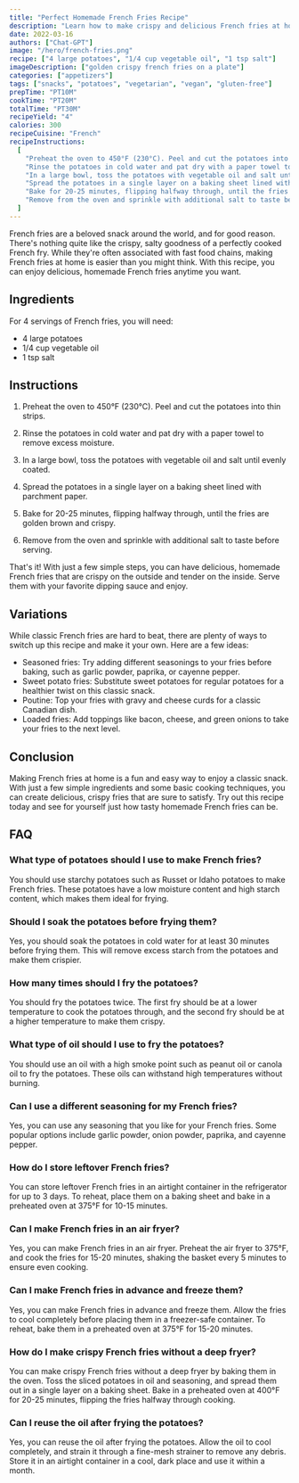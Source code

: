 ```yaml
---
title: "Perfect Homemade French Fries Recipe"
description: "Learn how to make crispy and delicious French fries at home with this easy recipe."
date: 2022-03-16
authors: ["Chat-GPT"]
image: "/hero/french-fries.png"
recipe: ["4 large potatoes", "1/4 cup vegetable oil", "1 tsp salt"]
imageDescription: ["golden crispy french fries on a plate"]
categories: ["appetizers"]
tags: ["snacks", "potatoes", "vegetarian", "vegan", "gluten-free"]
prepTime: "PT10M"
cookTime: "PT20M"
totalTime: "PT30M"
recipeYield: "4"
calories: 300
recipeCuisine: "French"
recipeInstructions:
  [
    "Preheat the oven to 450°F (230°C). Peel and cut the potatoes into thin strips.",
    "Rinse the potatoes in cold water and pat dry with a paper towel to remove excess moisture.",
    "In a large bowl, toss the potatoes with vegetable oil and salt until evenly coated.",
    "Spread the potatoes in a single layer on a baking sheet lined with parchment paper.",
    "Bake for 20-25 minutes, flipping halfway through, until the fries are golden brown and crispy.",
    "Remove from the oven and sprinkle with additional salt to taste before serving.",
  ]
---
```


French fries are a beloved snack around the world, and for good reason. There's nothing quite like the crispy, salty goodness of a perfectly cooked French fry. While they're often associated with fast food chains, making French fries at home is easier than you might think. With this recipe, you can enjoy delicious, homemade French fries anytime you want.

## Ingredients

For 4 servings of French fries, you will need:

- 4 large potatoes
- 1/4 cup vegetable oil
- 1 tsp salt

## Instructions

1. Preheat the oven to 450°F (230°C). Peel and cut the potatoes into thin strips.

2. Rinse the potatoes in cold water and pat dry with a paper towel to remove excess moisture.

3. In a large bowl, toss the potatoes with vegetable oil and salt until evenly coated.

4. Spread the potatoes in a single layer on a baking sheet lined with parchment paper.

5. Bake for 20-25 minutes, flipping halfway through, until the fries are golden brown and crispy.

6. Remove from the oven and sprinkle with additional salt to taste before serving.

That's it! With just a few simple steps, you can have delicious, homemade French fries that are crispy on the outside and tender on the inside. Serve them with your favorite dipping sauce and enjoy.

## Variations

While classic French fries are hard to beat, there are plenty of ways to switch up this recipe and make it your own. Here are a few ideas:

- Seasoned fries: Try adding different seasonings to your fries before baking, such as garlic powder, paprika, or cayenne pepper.
- Sweet potato fries: Substitute sweet potatoes for regular potatoes for a healthier twist on this classic snack.
- Poutine: Top your fries with gravy and cheese curds for a classic Canadian dish.
- Loaded fries: Add toppings like bacon, cheese, and green onions to take your fries to the next level.

## Conclusion

Making French fries at home is a fun and easy way to enjoy a classic snack. With just a few simple ingredients and some basic cooking techniques, you can create delicious, crispy fries that are sure to satisfy. Try out this recipe today and see for yourself just how tasty homemade French fries can be.

## FAQ

### What type of potatoes should I use to make French fries?

You should use starchy potatoes such as Russet or Idaho potatoes to make French fries. These potatoes have a low moisture content and high starch content, which makes them ideal for frying.

### Should I soak the potatoes before frying them?

Yes, you should soak the potatoes in cold water for at least 30 minutes before frying them. This will remove excess starch from the potatoes and make them crispier.

### How many times should I fry the potatoes?

You should fry the potatoes twice. The first fry should be at a lower temperature to cook the potatoes through, and the second fry should be at a higher temperature to make them crispy.

### What type of oil should I use to fry the potatoes?

You should use an oil with a high smoke point such as peanut oil or canola oil to fry the potatoes. These oils can withstand high temperatures without burning.

### Can I use a different seasoning for my French fries?

Yes, you can use any seasoning that you like for your French fries. Some popular options include garlic powder, onion powder, paprika, and cayenne pepper.

### How do I store leftover French fries?

You can store leftover French fries in an airtight container in the refrigerator for up to 3 days. To reheat, place them on a baking sheet and bake in a preheated oven at 375°F for 10-15 minutes.

### Can I make French fries in an air fryer?

Yes, you can make French fries in an air fryer. Preheat the air fryer to 375°F, and cook the fries for 15-20 minutes, shaking the basket every 5 minutes to ensure even cooking.

### Can I make French fries in advance and freeze them?

Yes, you can make French fries in advance and freeze them. Allow the fries to cool completely before placing them in a freezer-safe container. To reheat, bake them in a preheated oven at 375°F for 15-20 minutes.

### How do I make crispy French fries without a deep fryer?

You can make crispy French fries without a deep fryer by baking them in the oven. Toss the sliced potatoes in oil and seasoning, and spread them out in a single layer on a baking sheet. Bake in a preheated oven at 400°F for 20-25 minutes, flipping the fries halfway through cooking.

### Can I reuse the oil after frying the potatoes?

Yes, you can reuse the oil after frying the potatoes. Allow the oil to cool completely, and strain it through a fine-mesh strainer to remove any debris. Store it in an airtight container in a cool, dark place and use it within a month.
